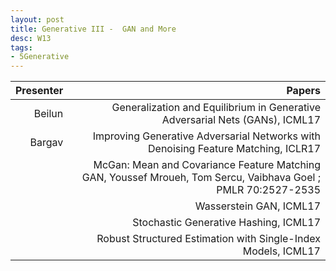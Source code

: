 ```yaml
---
layout: post
title: Generative III -  GAN and More
desc: W13
tags:
- 5Generative
---
```



| Presenter | Papers |
| -----: | ----------: |
| Beilun | Generalization and Equilibrium in Generative Adversarial Nets (GANs), ICML17 |
| Bargav | Improving Generative Adversarial Networks with Denoising Feature Matching, ICLR17 |
|  | McGan: Mean and Covariance Feature Matching GAN, Youssef Mroueh, Tom Sercu, Vaibhava Goel ; PMLR 70:2527-2535 |
|  | Wasserstein GAN, ICML17 |
| | Stochastic Generative Hashing, ICML17 |
| | Robust Structured Estimation with Single-Index Models, ICML17|
